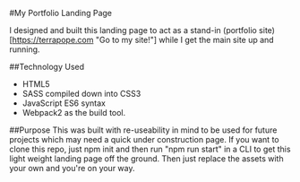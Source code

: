 #My Portfolio Landing Page

I designed and built this landing page to act as a stand-in (portfolio site)[https://terrapope.com "Go to my site!"] while I get the main site up and running. 

##Technology Used
 * HTML5
 * SASS compiled down into CSS3
 * JavaScript ES6 syntax
 * Webpack2 as the build tool.

##Purpose
This was built with re-useability in mind to be used for future projects which may need a quick under construction page. If you want to clone this repo, just npm init and then run "npm run start" in a CLI to get this light weight landing page off the ground. Then just replace the assets with your own and you're on your way.


